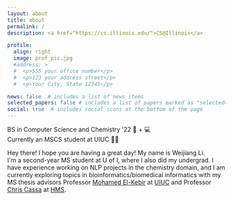 ```yaml
---
layout: about
title: about
permalink: /
description: <a href="https://cs.illinois.edu/">CS@Illinois</a>

profile:
  align: right
  image: prof_pic.jpg
  #address: >
  #  <p>555 your office number</p>
  #  <p>123 your address street</p>
  #  <p>Your City, State 12345</p>

news: false  # includes a list of news items
selected_papers: false # includes a list of papers marked as "selected={true}"
social: true  # includes social icons at the bottom of the page
---
```


BS in Computer Science and Chemistry '22 🧪 + 💻\
Currently an MSCS student at UIUC 👩‍💻

Hey there! I hope you are having a great day! My name is Weijiang Li. \
I'm a second-year MS student at U of I, where I also did my undergrad. I have experience working on NLP projects in the chemistry domain, and I am currently exploring topics in bioinformatics/biomedical informatics with my MS thesis advisors Professor [Mohamed El-Kebir](https://www.el-kebir.net/) at [UIUC](https://cs.illinois.edu/) and Professor [Chris Cassa](http://genetics.bwh.harvard.edu/wiki/cassa/) at [HMS](https://dms.hms.harvard.edu/). 


<!-- Put your address / P.O. box / other info right below your picture. You can also disable any these elements by editing `profile` property of the YAML header of your `_pages/about.md`. Edit `_bibliography/papers.bib` and Jekyll will render your [publications page](/al-folio/publications/) automatically. -->

